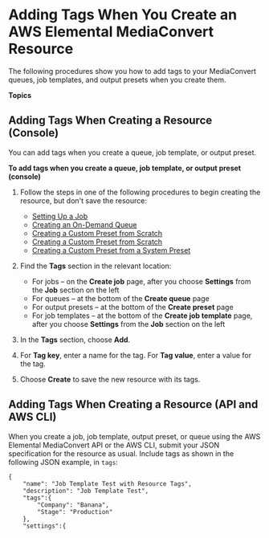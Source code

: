 # Adding Tags When You Create an AWS Elemental MediaConvert Resource<a name="add-tags-on-create"></a>

The following procedures show you how to add tags to your MediaConvert queues, job templates, and output presets when you create them\.

**Topics**

## Adding Tags When Creating a Resource \(Console\)<a name="add-tag-on-create-console"></a>

You can add tags when you create a queue, job template, or output preset\.

**To add tags when you create a queue, job template, or output preset \(console\)**

1. Follow the steps in one of the following procedures to begin creating the resource, but don't save the resource:
   + [Setting Up a Job](setting-up-a-job.md)
   + [Creating an On\-Demand Queue](creating-queues.md)
   + [Creating a Custom Preset from Scratch](creating-template-from-scratch.md)
   + [Creating a Custom Preset from Scratch](creating-preset-from-scratch.md)
   + [Creating a Custom Preset from a System Preset](create-custom-preset-from-system-preset.md)

1. Find the **Tags** section in the relevant location:
   + For jobs – on the **Create job** page, after you choose **Settings** from the **Job** section on the left
   + For queues – at the bottom of the **Create queue** page
   + For output presets – at the bottom of the **Create preset** page
   + For job templates – at the bottom of the **Create job template** page, after you choose **Settings** from the **Job** section on the left

1. In the **Tags** section, choose **Add**\.

1. For **Tag key**, enter a name for the tag\. For **Tag value**, enter a value for the tag\.

1. Choose **Create** to save the new resource with its tags\.

## Adding Tags When Creating a Resource \(API and AWS CLI\)<a name="add-tags-on-create-api"></a>

When you create a job, job template, output preset, or queue using the AWS Elemental MediaConvert API or the AWS CLI, submit your JSON specification for the resource as usual\. Include tags as shown in the following JSON example, in `tags`:

```
{
	"name": "Job Template Test with Resource Tags",
	"description": "Job Template Test",
	"tags":{
		"Company": "Banana",
		"Stage": "Production"		
	},
	"settings":{
```